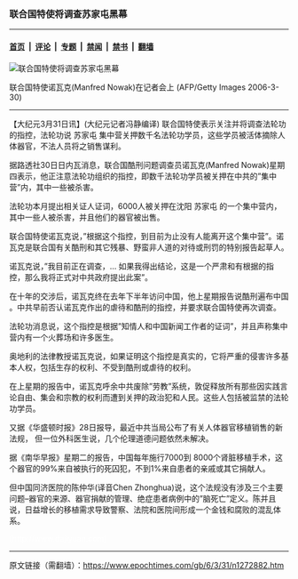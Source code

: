 ### 联合国特使将调查苏家屯黑幕

---

#### [首页](../../../..?n1272882) &nbsp;|&nbsp; [评论](../../../../../epoch-comment?n1272882) &nbsp;|&nbsp; [专题](../../../../../epoch-special?n1272882) &nbsp;|&nbsp; [禁闻](../../../../../epoch-news?n1272882) &nbsp;|&nbsp; [禁书](../../../../../books?n1272882) &nbsp;|&nbsp; [翻墙](https://github.com/gfw-breaker/nogfw/blob/master/README.md?n1272882)


<div><img alt="联合国特使将调查苏家屯黑幕" class="attachment-djy_600_400 size-djy_600_400 wp-post-image" src="https://i.epochtimes.com/assets/uploads/2006/03/603310629091164-450x675.jpg"/>
<div class="caption">
 <p>
  联合国特使诺瓦克(Manfred Nowak)在记者会上 (AFP/Getty Images 2006-3-30)
 </p>
</div></div><hr/><div class="post_content" id="artbody" itemprop="articleBody">
 <!-- article content begin -->
 <p>
  【大纪元3月31日讯】(大纪元记者冯静编译) 联合国特使表示关注并将调查法轮功的指控，法轮功说
  <ok href="https://www.epochtimes.com/gb/tag/%E8%8B%8F%E5%AE%B6%E5%B1%AF.html">
   苏家屯
  </ok>
  集中营关押数千名法轮功学员，这些学员被活体摘除人体器官，不法人员将之销售谋利。
 </p>
 <p>
  据路透社30日日内瓦消息，联合国酷刑问题调查员诺瓦克(Manfred Nowak)星期四表示，他正注意法轮功组织的指控，即数千法轮功学员被关押在中共的”集中营”内，其中一些被杀害。
 </p>
 <p>
  法轮功本月提出相关证人证词，6000人被关押在沈阳
  <ok href="https://www.epochtimes.com/gb/tag/%E8%8B%8F%E5%AE%B6%E5%B1%AF.html">
   苏家屯
  </ok>
  的一个集中营内，其中一些人被杀害，并且他们的器官被出售。
 </p>
 <p>
  联合国特使诺瓦克说，”根据这个指控，到目前为止没有人能离开这个集中营”。诺瓦克是联合国有关酷刑和其它残暴、野蛮非人道的对待或刑罚的特别报告起草人。
 </p>
 <p>
  诺瓦克说，”我目前正在调查，… 如果我得出结论，这是一个严肃和有根据的指控，那么我将正式对中共政府提出此案”。
 </p>
 <p>
  在十年的交涉后，诺瓦克终在去年下半年访问中国，他上星期报告说酷刑遍布中国 。中共早前否认诺瓦克作出的虐待和酷刑的指控，并要求联合国特使再次调查。
 </p>
 <p>
  法轮功消息说，这个指控是根据”知情人和中国新闻工作者的证词”，并且声称集中营内有一个火葬场和许多医生。
 </p>
 <p>
  奥地利的法律教授诺瓦克说，如果证明这个指控是真实的，它将严重的侵害许多基本人权，包括生存的权利、不受到酷刑或虐待的权利。
 </p>
 <p>
  在上星期的报告中，诺瓦克呼余中共废除”劳教”系统，敦促释放所有那些因实践言论自由、集会和宗教的权利而遭到关押的政治犯和人民。这些人包括被监禁的法轮功学员。
 </p>
 <p>
  又据《华盛顿时报》28日报导，最近中共当局公布了有关人体器官移植销售的新法规， 但一位外科医生说，几个伦理道德问题依然未解决。
 </p>
 <p>
  据《南华早报》星期二的报告，中国每年施行7000到 8000个肾脏移植手术，这个器官的99%来自被执行的死囚犯，不到1%来自患者的亲戚或其它捐献人。
 </p>
 <p>
  但中国同济医院的陈仲华(译音Chen Zhonghua)说，这个法规没有涉及三个主要问题–器官的来源、器官捐献的管理、绝症患者病例中的”脑死亡”定义。陈并且说，日益增长的移植需求导致警察、法院和医院间形成一个金钱和腐败的混乱体系。
 </p>
 <p>
  <font color="#ffffff">
   (http://www.dajiyuan.com)
  </font>
 </p>
 <!-- article content end -->
 <div id="below_article_ad">
 </div>
</div>


---

原文链接（需翻墙）：https://www.epochtimes.com/gb/6/3/31/n1272882.htm
